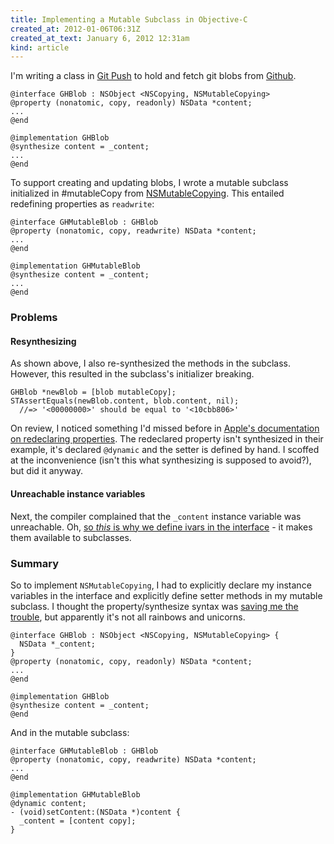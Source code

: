 ```yaml
---
title: Implementing a Mutable Subclass in Objective-C
created_at: 2012-01-06T06:31Z
created_at_text: January 6, 2012 12:31am
kind: article
---
```


I'm writing a class in [Git Push][git push] to hold and fetch git blobs from
[Github][github].

    @interface GHBlob : NSObject <NSCopying, NSMutableCopying>
    @property (nonatomic, copy, readonly) NSData *content;
    ...
    @end
    
    @implementation GHBlob
    @synthesize content = _content;
    ...
    @end

To support creating and updating blobs, I wrote a mutable subclass initialized
in #mutableCopy from [NSMutableCopying][nsmutablecopying]. This entailed
redefining properties as `readwrite`:
    
    @interface GHMutableBlob : GHBlob
    @property (nonatomic, copy, readwrite) NSData *content;
    ...
    @end
    
    @implementation GHMutableBlob
    @synthesize content = _content;
    ...
    @end

### Problems

#### Resynthesizing

As shown above, I also re-synthesized the methods in the subclass. However,
this resulted in the subclass's initializer breaking.

    GHBlob *newBlob = [blob mutableCopy];
    STAssertEquals(newBlob.content, blob.content, nil);
      //=> '<00000000>' should be equal to '<10cbb806>'

On review, I noticed something I'd missed before in
[Apple's documentation on redeclaring properties][apple]. The redeclared
property isn't synthesized in their example, it's declared `@dynamic` and the
setter is defined by hand. I scoffed at the inconvenience (isn't this what
synthesizing is supposed to avoid?), but did it anyway.

#### Unreachable instance variables

Next, the compiler complained that the `_content` instance variable was
unreachable. Oh,
[so *this* is why we define ivars in the interface][interfaceivars] - it makes
them available to subclasses.

### Summary

So to implement `NSMutableCopying`, I had to explicitly declare my instance
variables in the interface and explicitly define setter methods in my mutable
subclass. I thought the property/synthesize syntax was
[saving me the trouble][synthesis], but apparently it's not all rainbows and
unicorns.

    @interface GHBlob : NSObject <NSCopying, NSMutableCopying> {
      NSData *_content;
    }
    @property (nonatomic, copy, readonly) NSData *content;
    ...
    @end
    
    @implementation GHBlob
    @synthesize content = _content;
    @end

And in the mutable subclass:

    @interface GHMutableBlob : GHBlob
    @property (nonatomic, copy, readwrite) NSData *content;
    ...
    @end
    
    @implementation GHMutableBlob
    @dynamic content;
    - (void)setContent:(NSData *)content {
      _content = [content copy];
    }

[apple]: http://developer.apple.com/library/mac/#documentation/Cocoa/Conceptual/ObjectiveC/Chapters/ocProperties.html
[arc]: http://developer.apple.com/technologies/ios5/
[arcreadonly]: http://lists.cs.uiuc.edu/pipermail/cfe-dev/2011-July/016227.html
[git push]: http://adamstegman.com/projects/git-push.html
[github]: http://developer.github.com/v3/git/blobs/
[interfaceivars]: http://stackoverflow.com/questions/5015130/do-properties-have-to-be-declared-as-instance-variables-in-objective-c#answer-5015657
[nsmutablecopying]: http://developer.apple.com/library/ios/#documentation/Cocoa/Reference/Foundation/Protocols/NSMutableCopying_Protocol/Reference/Reference.html#//apple_ref/occ/intf/NSMutableCopying
[synthesis]: http://mobile.dzone.com/news/open-letter-apple-please-kill
